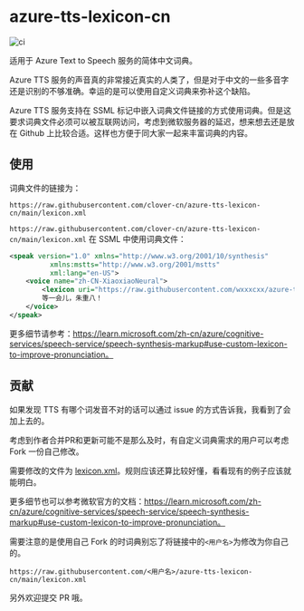 # azure-tts-lexicon-cn

![ci](https://github.com/wxxxcxx/azure-tts-lexicon-cn/actions/workflows/ci.yaml/badge.svg)

适用于 Azure Text to Speech 服务的简体中文词典。

Azure TTS 服务的声音真的非常接近真实的人类了，但是对于中文的一些多音字还是识别的不够准确。幸运的是可以使用自定义词典来弥补这个缺陷。

Azure TTS 服务支持在 SSML 标记中嵌入词典文件链接的方式使用词典。但是这要求词典文件必须可以被互联网访问，考虑到微软服务器的延迟，想来想去还是放在 Github 上比较合适。这样也方便于同大家一起来丰富词典的内容。

## 使用

词典文件的链接为：
```
https://raw.githubusercontent.com/clover-cn/azure-tts-lexicon-cn/main/lexicon.xml
```
`
https://raw.githubusercontent.com/clover-cn/azure-tts-lexicon-cn/main/lexicon.xml
`
在 SSML 中使用词典文件：
``` xml
<speak version="1.0" xmlns="http://www.w3.org/2001/10/synthesis"
          xmlns:mstts="http://www.w3.org/2001/mstts"
          xml:lang="en-US">
    <voice name="zh-CN-XiaoxiaoNeural">
        <lexicon uri="https://raw.githubusercontent.com/wxxxcxx/azure-tts-lexicon-cn/main/lexicon.xml"/>
        等一会儿，朱重八！
    </voice>
</speak>
```

更多细节请参考：https://learn.microsoft.com/zh-cn/azure/cognitive-services/speech-service/speech-synthesis-markup#use-custom-lexicon-to-improve-pronunciation。


## 贡献

如果发现 TTS 有哪个词发音不对的话可以通过 issue 的方式告诉我，我看到了会加上去的。

考虑到作者合并PR和更新可能不是那么及时，有自定义词典需求的用户可以考虑 Fork 一份自己修改。

需要修改的文件为 [lexicon.xml](lexicon.xml)。规则应该还算比较好懂，看看现有的例子应该就能明白。

更多细节也可以参考微软官方的文档：https://learn.microsoft.com/zh-cn/azure/cognitive-services/speech-service/speech-synthesis-markup#use-custom-lexicon-to-improve-pronunciation。

需要注意的是使用自己 Fork 的时词典别忘了将链接中的`<用户名>`为修改为你自己的。
```
https://raw.githubusercontent.com/<用户名>/azure-tts-lexicon-cn/main/lexicon.xml
```

另外欢迎提交 PR 哦。

